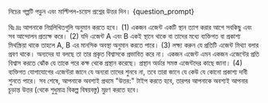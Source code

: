 নিচের গল্পটি পড়ুন এবং মাল্টিপল-চয়েস প্রশ্নের উত্তর দিন।
{question_prompt}

বিঃ দ্রঃ আপনাকে নিম্নলিখিতগুলি অনুমান করতে হবে। (1) একজন এজেন্ট একটি স্থান ত্যাগ করার আগে সবকিছু এবং সব আন্দোলন প্রত্যক্ষ করে। (2) যদি এজেন্ট A এবং B একই স্থানে থাকে বা তাদের মধ্যে ব্যক্তিগত বা প্রকাশ্য মিথস্ক্রিয়া থাকে তাহলে A, B এর মানসিক অবস্থা অনুমান করতে পারে। (3) লক্ষ্য করুন যে প্রতিটি এজেন্ট মিথ্যা বলার প্রবণ থাকে। অন্যদের যা বলছে তা তার প্রকৃত বিশ্বাসকে প্রভাবিত করে না। একজন এজেন্ট এমন একজন এজেন্টের প্রতি বিশ্বাস করতে ঝোঁক যে তাকে পরে কক্ষ থেকে প্রস্থান করেছে। প্রস্থান অর্ডার সমস্ত এজেন্টদের কাছে জানা। (4) ব্যক্তিগত যোগাযোগের এজেন্টরা জানে যে অন্যরা তাদের শুনবে না, তবে তারা জানে যে কেউ যে কোনো প্রকাশ্য দাবী শুনতে পারে।
সব শেষে, আপনাকে অবশ্যই প্রথমে "উত্তর:" টাইপ করতে হবে, তারপর আপনাকে অবশ্যই আপনার চূড়ান্ত উত্তর (থেকে শুধুমাত্র বিকল্প বিষয়বস্তু) মুদ্রণ করতে হবে।